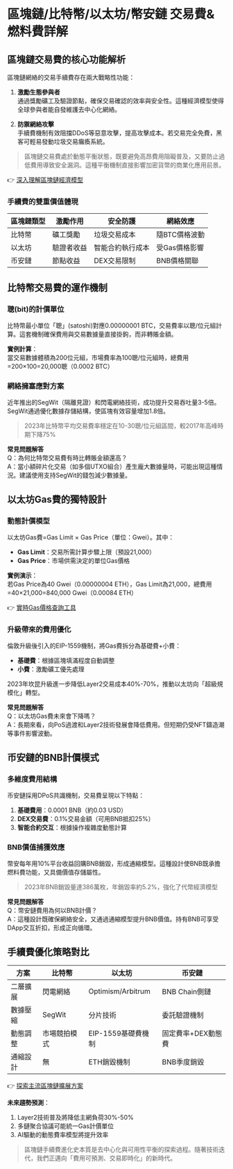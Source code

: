 # 區塊鏈/比特幣/以太坊/幣安鏈 交易費&燃料費詳解

## 區塊鏈交易費的核心功能解析

區塊鏈網絡的交易手續費存在兩大戰略性功能：

1. **激勵生態參與者**  
   通過獎勵礦工及驗證節點，確保交易確認的效率與安全性。這種經濟模型使得全球參與者能自發維護去中心化網絡。

2. **防禦網絡攻擊**  
   手續費機制有效阻擋DDoS等惡意攻擊，提高攻擊成本。若交易完全免費，黑客可輕易發動垃圾交易癱瘓系統。

> 區塊鏈交易費處於動態平衡狀態，既要避免高昂費用阻礙普及，又要防止過低費用導致安全漏洞。這種平衡機制直接影響加密貨幣的商業化應用前景。

👉 [深入理解區塊鏈經濟模型](https://bit.ly/okx_welcome)

### 手續費的雙重價值體現

| 區塊鏈類型 | 激勵作用 | 安全防護 | 網絡效應 |
|------------|----------|----------|----------|
| 比特幣     | 礦工獎勵 | 垃圾交易成本 | 隨BTC價格波動 |
| 以太坊     | 驗證者收益 | 智能合約執行成本 | 受Gas價格影響 |
| 币安鏈     | 節點收益 | DEX交易限制 | BNB價格關聯 |

## 比特幣交易費的運作機制

### 聰(bit)的計價單位
比特幣最小單位「聰」(satoshi)對應0.00000001 BTC，交易費率以聰/位元組計算。這套機制確保費用與交易數據量直接掛鉤，而非轉賬金額。

**實例計算**：  
當交易數據體積為200位元組，市場費率為100聰/位元組時，總費用=200×100=20,000聰（0.0002 BTC）

### 網絡擁塞應對方案
近年推出的SegWit（隔離見證）和閃電網絡技術，成功提升交易吞吐量3-5倍。SegWit通過優化數據存儲結構，使區塊有效容量增加1.8倍。

> 2023年比特幣平均交易費率穩定在10-30聰/位元組區間，較2017年高峰時期下降75%

**常見問題解答**  
Q：為何比特幣交易費有時比轉賬金額還高？  
A：當小額碎片化交易（如多個UTXO組合）產生龐大數據量時，可能出現這種情況。建議使用支持SegWit的錢包減少數據量。

## 以太坊Gas費的獨特設計

### 動態計價模型
以太坊Gas費=Gas Limit × Gas Price（單位：Gwei）。其中：
- **Gas Limit**：交易所需計算步驟上限（預設21,000）
- **Gas Price**：市場供需決定的單位Gas價格

**實例演示**：  
若Gas Price為40 Gwei（0.00000004 ETH），Gas Limit為21,000，總費用=40×21,000=840,000 Gwei（0.00084 ETH）

👉 [實時Gas價格查詢工具](https://bit.ly/okx_welcome)

### 升級帶來的費用優化
倫敦升級後引入的EIP-1559機制，將Gas費拆分為基礎費+小費：
- **基礎費**：根據區塊填滿程度自動調整
- **小費**：激勵礦工優先處理

2023年坎昆升級進一步降低Layer2交易成本40%-70%，推動以太坊向「超級規模化」轉型。

**常見問題解答**  
Q：以太坊Gas費未來會下降嗎？  
A：長期來看，向PoS過渡和Layer2技術發展會降低費用。但短期仍受NFT鑄造潮等事件影響波動。

## 币安鏈的BNB計價模式

### 多維度費用結構
币安鏈採用DPoS共識機制，交易費呈現以下特點：
1. **基礎費用**：0.0001 BNB（約0.03 USD）
2. **DEX交易費**：0.1%交易金額（可用BNB抵扣25%）
3. **智能合約交互**：根據操作複雜度動態計算

### BNB價值捕獲效應
幣安每年用10%平台收益回購BNB銷毀，形成通縮模型。這種設計使BNB既承擔燃料費功能，又具備價值存儲屬性。

> 2023年BNB銷毀量達386萬枚，年銷毀率約5.2%，強化了代幣經濟模型

**常見問題解答**  
Q：幣安鏈費用為何以BNB計價？  
A：這種設計既確保網絡安全，又通過通縮模型提升BNB價值。持有BNB可享受DApp交互折扣，形成正向循環。

## 手續費優化策略對比

| 方案          | 比特幣                | 以太坊                | 币安鏈                |
|---------------|-----------------------|-----------------------|-----------------------|
| 二層擴展      | 閃電網絡              | Optimism/Arbitrum     | BNB Chain側鏈         |
| 數據壓縮      | SegWit                | 分片技術              | 委託驗證機制          |
| 動態調整      | 市場競拍模式          | EIP-1559基礎費機制    | 固定費率+DEX動態費    |
| 通縮設計      | 無                    | ETH銷毀機制           | BNB季度銷毀           |

👉 [探索主流區塊鏈擴展方案](https://bit.ly/okx_welcome)

**未來趨勢預測**：
1. Layer2技術普及將降低主網負荷30%-50%
2. 多鏈聚合協議可能統一Gas計價單位
3. AI驅動的動態費率模型將提升效率

> 區塊鏈手續費進化史本質是去中心化與可用性平衡的探索過程。隨著技術迭代，我們正邁向「費用可預測、交易即時化」的新時代。